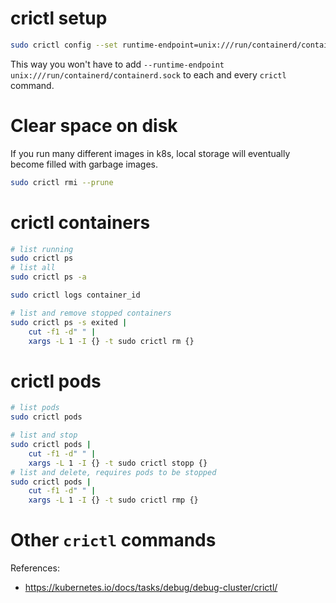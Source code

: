
# crictl setup

```bash
sudo crictl config --set runtime-endpoint=unix:///run/containerd/containerd.sock --set image-endpoint=unix:///run/containerd/containerd.sock
```

This way you won't have to add `--runtime-endpoint unix:///run/containerd/containerd.sock` to each and every `crictl` command.

# Clear space on disk

If you run many different images in k8s,
local storage will eventually become filled with garbage images.

```bash
sudo crictl rmi --prune
```

# crictl containers

```bash
# list running
sudo crictl ps
# list all
sudo crictl ps -a

sudo crictl logs container_id

# list and remove stopped containers
sudo crictl ps -s exited |
    cut -f1 -d" " |
    xargs -L 1 -I {} -t sudo crictl rm {}
```

# crictl pods

```bash
# list pods
sudo crictl pods

# list and stop
sudo crictl pods |
    cut -f1 -d" " |
    xargs -L 1 -I {} -t sudo crictl stopp {}
# list and delete, requires pods to be stopped
sudo crictl pods |
    cut -f1 -d" " |
    xargs -L 1 -I {} -t sudo crictl rmp {}
```

# Other `crictl` commands

References:
- https://kubernetes.io/docs/tasks/debug/debug-cluster/crictl/
